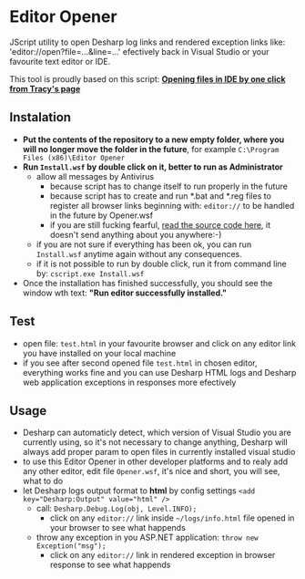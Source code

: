 # Editor Opener
JScript utility to open Desharp log links and rendered exception links like: 'editor://open?file=...&line=...' efectively back in Visual Studio or your favourite text editor or IDE.

This tool is proudly based on this script: **[Opening files in IDE by one click from Tracy's page](https://pla.nette.org/en/how-open-files-in-ide-from-debugger)**

## Instalation
- **Put the contents of the repository to a new empty folder, where you will no longer move the folder in the future**, for example `C:\Program Files (x86)\Editor Opener`
- **Run `Install.wsf` by double click on it, better to run as Administrator**
  - allow all messages by Antivirus
    - because script has to change itself to run properly in the future
    - because script has to create and run *.bat and *.reg files to register all browser links beginning with: `editor://` to be handled in the future by Opener.wsf
    - if you are still fucking fearful, [read the source code here](https://github.com/debug-sharp/editor-opener/blob/master/Install.wsf), it doesn't send anything about you anywhere:-)
  - if you are not sure if everything has been ok, you can run `Install.wsf` anytime again without any consequences.
  - if it is not possible to run by double click, run it from command line by: `cscript.exe Install.wsf`
- Once the installation has finished successfully, you should see the window wth text: **"Run editor successfully installed."**

## Test
- open file: `test.html` in your favourite browser and click on any editor link you have installed on your local machine
- if you see after second opened file `test.html` in chosen editor, everything works fine and you can use Desharp HTML logs and Desharp web application exceptions in responses more efectively

## Usage
- Desharp can automaticly detect, which version of Visual Studio you are currently using, so it's not necessary to change anything, Desharp will always add proper param to open files in currently installed visual studio
- to use this Editor Opener in other developer platforms and to realy add any other editor, edit file `Opener.wsf`, it's nice and short, you will see, what to do
- let Desharp logs output format to **html** by config settings `<add key="Desharp:Output" value="html" />`
  - call: `Desharp.Debug.Log(obj, Level.INFO);`
    - click on any `editor://` link inside `~/logs/info.html` file opened in your browser to see what happends
  - throw any exception in you ASP.NET application: `throw new Exception("msg");`
    - click on any `editor://` link in rendered exception in browser response to see what happends
